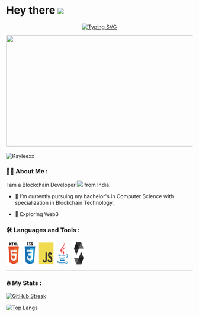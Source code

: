 <h1>
  Hey there
  <img src="https://media4.giphy.com/media/vH1ZSj8Rr3rkjZNHoL/giphy.gif?cid=ecf05e47jj2y66lz1grz8mcvvwh3fmbrrmwgy34dleg0agga&rid=giphy.gif&ct=s" width="40px"/>
</h1>

<p align="center">
<a href="https://git.io/typing-svg"><img src="https://readme-typing-svg.demolab.com?font=Fira+Code&size=18&duration=2000&pause=100&color=F7931A&multiline=true&width=500&height=80&lines=Web3+%7C+Blockchain Dev;Building Decentralized Solutions 🚀;Solidity+%7C+Ethereum Enthusiast 🌐" alt="Typing SVG" /></a>


<div align="center">
  <img src="https://i.gifer.com/origin/2b/2b604178397000ee589a86d3e9e10b5a.gif" width="600" height="300"/>
</div>


<p align="left"> <img src="https://komarev.com/ghpvc/?username=Kayleexx&label=Profile%20views&color=0e75b6&style=flat" alt="Kayleexx" /> </p>



### :woman_technologist: About Me :

I am a Blockchain Developer <img src="https://media.giphy.com/media/WUlplcMpOCEmTGBtBW/giphy.gif" width="30"> from India.
- :telescope: I’m currently pursuing my bachelor's in Computer Science with specialization in Blockchain Technology.

- :seedling: Exploring Web3


### :hammer_and_wrench: Languages and Tools :

<div>
  <img src="https://github.com/devicons/devicon/blob/master/icons/html5/html5-original-wordmark.svg" width="40" height="60">
  <img src="https://github.com/devicons/devicon/blob/master/icons/css3/css3-original-wordmark.svg" width="40" height="60">
  <img src="https://github.com/devicons/devicon/blob/master/icons/javascript/javascript-original.svg" width="40" height="60">
  <img src="https://github.com/devicons/devicon/blob/master/icons/java/java-original.svg" width="40" height="60">
  <img src="https://github.com/devicons/devicon/blob/master/icons/solidity/solidity-original.svg" width="40" height="60">
  </div>
  
  ---
### :fire: My Stats :


[![GitHub Streak](http://github-readme-streak-stats.herokuapp.com?user=Kayleexx&theme=dark&background=000000)](https://git.io/streak-stats)


[![Top Langs](https://github-readme-stats.vercel.app/api/top-langs/?username=Kayleexx&layout=compact&theme=vision-friendly-dark)](https://github.com/Kayleexx/github-readme-stats)




